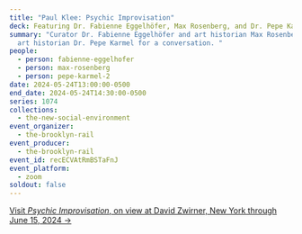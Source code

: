 ```yaml
---
title: "Paul Klee: Psychic Improvisation"
deck: Featuring Dr. Fabienne Eggelhöfer, Max Rosenberg, and Dr. Pepe Karmel
summary: "Curator Dr. Fabienne Eggelhöfer and art historian Max Rosenberg join
  art historian Dr. Pepe Karmel for a conversation. "
people:
  - person: fabienne-eggelhofer
  - person: max-rosenberg
  - person: pepe-karmel-2
date: 2024-05-24T13:00:00-0500
end_date: 2024-05-24T14:30:00-0500
series: 1074
collections:
  - the-new-social-environment
event_organizer:
  - the-brooklyn-rail
event_producer:
  - the-brooklyn-rail
event_id: recECVAtRmBSTaFnJ
event_platform:
  - zoom
soldout: false
---
```

[V﻿isit *Psychic Improvisation*, on view at David Zwirner, New York through June 15, 2024 →](https://www.davidzwirner.com/exhibitions/2024/paul-klee-psychic-improvisation)